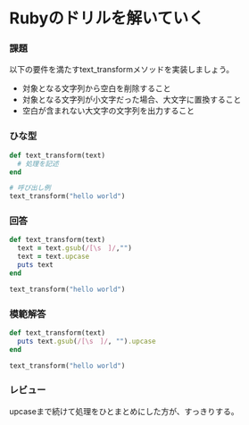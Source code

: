 # Rubyのドリルを解いていく
### 課題
以下の要件を満たすtext_transformメソッドを実装しましょう。

- 対象となる文字列から空白を削除すること
- 対象となる文字列が小文字だった場合、大文字に置換すること
- 空白が含まれない大文字の文字列を出力すること

### ひな型
```ruby
def text_transform(text)
  # 処理を記述
end

# 呼び出し例
text_transform("hello world")
```

### 回答
```ruby
def text_transform(text)
  text = text.gsub(/[\s　]/,"")
  text = text.upcase
  puts text
end

text_transform("hello world")
```

### 模範解答
```ruby
def text_transform(text)
  puts text.gsub(/[\s　]/, "").upcase
end

text_transform("hello world")
```

### レビュー
upcaseまで続けて処理をひとまとめにした方が、すっきりする。
